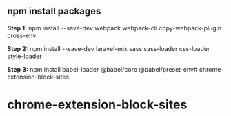 
## npm install packages

**Step 1:** npm install --save-dev webpack webpack-cli copy-webpack-plugin cross-env

**Step 2:** npm install --save-dev laravel-mix sass sass-loader css-loader style-loader

**Step 3:** npm install babel-loader @babel/core @babel/preset-env# chrome-extension-block-sites

# chrome-extension-block-sites
